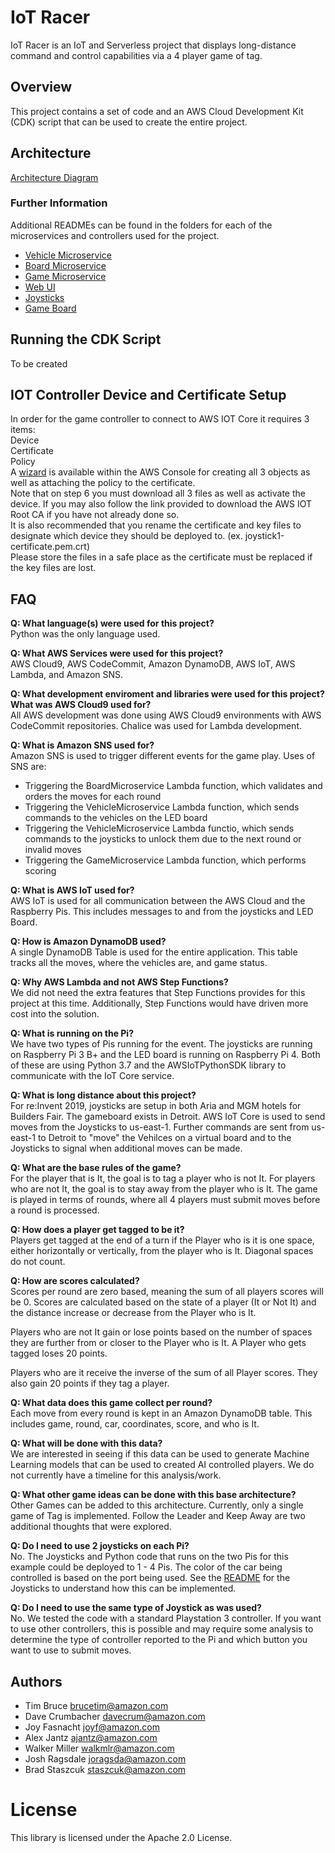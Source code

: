 # IoT Racer #

IoT Racer is an IoT and Serverless project that displays long-distance command and control capabilities via a 4 player game of tag.

## Overview ##
This project contains a set of code and an AWS Cloud Development Kit (CDK) script that can be used to create the entire project.

## Architecture ##
[Architecture Diagram](./Architecture.png)

### Further Information ###
Additional READMEs can be found in the folders for each of the microservices and controllers used for the project.

- [Vehicle Microservice](./VehicleMicroservice/README.md)
- [Board Microservice](./BoardMicroservice/README.md)
- [Game Microservice](./GameMicroservice/README.md)
- [Web UI](./IoT_Web/README.md)
- [Joysticks](./pi_joysticks/README.md)
- [Game Board](./game-board/README.md)

## Running the CDK Script ##
To be created

## IOT Controller Device and Certificate Setup ##
In order for the game controller to connect to AWS IOT Core it requires 3 items:  
Device  
Certificate  
Policy  
A [wizard](https://docs.aws.amazon.com/iot/latest/developerguide/register-device.html) is available within the AWS Console for creating all 3 objects as well as attaching the policy to the certificate.  
Note that on step 6 you must download all 3 files as well as activate the device.  If you may also follow the link provided to download the AWS IOT Root CA if you have not already done so.  
It is also recommended that you rename the certificate and key files to designate which device they should be deployed to.  (ex. joystick1-certificate.pem.crt)  
Please store the files in a safe place as the certificate must be replaced if the key files are lost.  

## FAQ ##
__Q: What language(s) were used for this project?__   
Python was the only language used.

__Q: What AWS Services were used for this project?__  
AWS Cloud9, AWS CodeCommit, Amazon DynamoDB, AWS IoT, AWS Lambda, and Amazon SNS.

__Q: What development enviroment and libraries were used for this project?  What was AWS Cloud9 used for?__  
All AWS development was done using AWS Cloud9 environments with AWS CodeCommit repositories.  Chalice was used for Lambda development.  

__Q: What is Amazon SNS used for?__  
Amazon SNS is used to trigger different events for the game play.  Uses of SNS are:
* Triggering the BoardMicroservice Lambda function, which validates and orders the moves for each round
* Triggering the VehicleMicroservice Lambda function, which sends commands to the vehicles on the LED board
* Triggering the VehicleMicroservice Lambda functio, which sends commands to the joysticks to unlock them due to the next round or invalid moves
* Triggering the GameMicroservice Lambda function, which performs scoring

__Q: What is AWS IoT used for?__  
AWS IoT is used for all communication between the AWS Cloud and the Raspberry Pis.  This includes messages to and from the joysticks and LED Board.

__Q: How is Amazon DynamoDB used?__  
A single DynamoDB Table is used for the entire application.  This table tracks all the moves, where the vehicles are, and game status.

__Q: Why AWS Lambda and not AWS Step Functions?__   
We did not need the extra features that Step Functions provides for this project at this time.  Additionally, Step Functions would have driven more cost into the solution.

__Q: What is running on the Pi?__  
We have two types of Pis running for the event.  The joysticks are running on Raspberry Pi 3 B+ and the LED board is running on Raspberry Pi 4.  Both of these are using Python 3.7 and the AWSIoTPythonSDK library to communicate with the IoT Core service.

__Q: What is long distance about this project?__  
For re:Invent 2019, joysticks are setup in both Aria and MGM hotels for Builders Fair.  The gameboard exists in Detroit.  AWS IoT Core is used to send moves from the Joysticks to us-east-1.  Further commands are sent from us-east-1 to Detroit to "move" the Vehilces on a virtual board and to the Joysticks to signal when additional moves can be made.

__Q: What are the base rules of the game?__  
For the player that is It, the goal is to tag a player who is not It.  For players who are not It, the goal is to stay away from the player who is It.  The game is played in terms of rounds, where all 4 players must submit moves before a round is processed.

__Q: How does a player get tagged to be it?__  
Players get tagged at the end of a turn if the Player who is it is one space, either horizontally or vertically, from the player who is It.  Diagonal spaces do not count.

__Q: How are scores calculated?__  
Scores per round are zero based, meaning the sum of all players scores will be 0.  Scores are calculated based on the state of a player (It or Not It) and the distance increase or decrease from the Player who is It.  

Players who are not It gain or lose points based on the number of spaces they are further from or closer to the Player who is It.  A Player who gets tagged loses 20 points.  

Players who are it receive the inverse of the sum of all Player scores.  They also gain 20 points if they tag a player.  

__Q: What data does this game collect per round?__  
Each move from every round is kept in an Amazon DynamoDB table.  This includes game, round, car, coordinates, score, and who is It.  

__Q: What will be done with this data?__  
We are interested in seeing if this data can be used to generate Machine Learning models that can be used to created AI controlled players.  We do not currently have a timeline for this analysis/work.

__Q: What other game ideas can be done with this base architecture?__  
Other Games can be added to this architecture.  Currently, only a single game of Tag is implemented.  Follow the Leader and Keep Away are two additional thoughts that were explored.

__Q: Do I need to use 2 joysticks on each Pi?__  
No.  The Joysticks and Python code that runs on the two Pis for this example could be deployed to 1 - 4 Pis.  The color of the car being controlled is based on the port being used.  See the [README](./pi_joysticks/README.md) for the Joysticks to understand how this can be implemented.

__Q: Do I need to use the same type of Joystick as was used?__  
No.  We tested the code with a standard Playstation 3 controller.  If you want to use other controllers, this is possible and may require some analysis to determine the type of controller reported to the Pi and which button you want to use to submit moves.

## Authors ##
- Tim Bruce brucetim@amazon.com
- Dave Crumbacher davecrum@amazon.com
- Joy Fasnacht joyf@amazon.com
- Alex Jantz ajantz@amazon.com
- Walker Miller walkmlr@amazon.com
- Josh Ragsdale joragsda@amazon.com
- Brad Staszcuk staszcuk@amazon.com

# License #

This library is licensed under the Apache 2.0 License.
